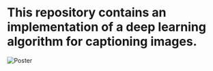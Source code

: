 # This repository contains an implementation of a deep learning algorithm for captioning images.

![Poster](https://user-images.githubusercontent.com/62755701/131257706-7b0be0e8-b342-4382-b34f-ec2d0aa95cab.jpg)
